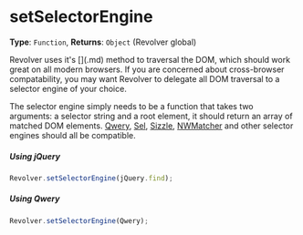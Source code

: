 # setSelectorEngine

**Type**: `Function`, **Returns**: `Object` (Revolver global)

Revolver uses it's [$]($.md) method to traversal the DOM, which should work great on all modern browsers. If you are concerned about cross-browser compatability, you may want Revolver to delegate all DOM traversal to a selector engine of your choice. 

The selector engine simply needs to be a function that takes two arguments: a selector string and a root element, it should return an array of matched DOM elements. [Qwery](https://github.com/ded/qwery), [Sel](https://github.com/amccollum/sel), [Sizzle](http://sizzlejs.com/), [NWMatcher](https://github.com/dperini/nwmatcher/) and other selector engines should all be compatible.

##### Using jQuery

```javascript
Revolver.setSelectorEngine(jQuery.find);
```

##### Using Qwery

```javascript
Revolver.setSelectorEngine(Qwery);
```